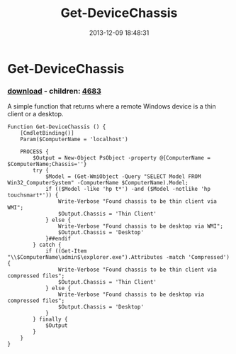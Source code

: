 ﻿---
pid:            4682
poster:         Adam Bertram
title:          Get-DeviceChassis
date:           2013-12-09 18:48:31
format:         posh
parent:         0
parent:         0
children:       4683
---

# Get-DeviceChassis

### [download](4682.ps1) - children: [4683](4683.md)

A simple function that returns where a remote Windows device is a thin client or a desktop.

```posh
Function Get-DeviceChassis () {
	[CmdletBinding()]
    Param($ComputerName = 'localhost')
 
	PROCESS { 
        $Output = New-Object PsObject -property @{ComputerName = $ComputerName;Chassis=''}
		try {
			$Model = (Get-WmiObject -Query "SELECT Model FROM Win32_ComputerSystem" -ComputerName $ComputerName).Model;
			if (($Model -like 'hp t*') -and ($Model -notlike 'hp touchsmart*')) {
	        	Write-Verbose "Found chassis to be thin client via WMI";
	        	$Output.Chassis = 'Thin Client'
	    	} else {
	        	Write-Verbose "Found chassis to be desktop via WMI";
	        	$Output.Chassis = 'Desktop'
	    	}##endif
	    } catch {
	    	if ((Get-Item "\\$ComputerName\admin$\explorer.exe").Attributes -match 'Compressed') {
				Write-Verbose "Found chassis to be thin client via compressed files";
				$Output.Chassis = 'Thin Client'
			} else {
				Write-Verbose "Found chassis to be desktop via compressed files";
				$Output.Chassis = 'Desktop'
			}
	    } finally {
            $Output
        }
	}
}
```
